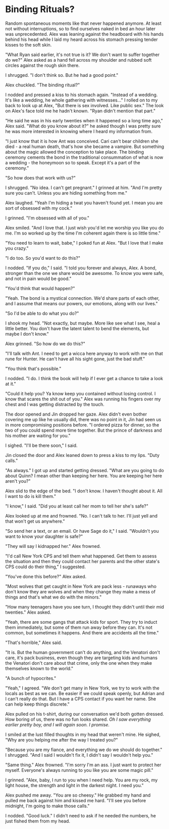 # Binding Rituals?

Random spontaneous moments like that never happened anymore. At least not without interruptions, so to find ourselves naked in bed an hour later was unprecedented. Alex was leaning against the headboard with his hands behind his head while I laid my heard across his stomach pressing tender kisses to the soft skin.

"What Ryan said earlier, it's not true is it? We don't want to suffer together do we?" Alex asked as a hand fell across my shoulder and rubbed soft circles against the rough skin there.

I shrugged. "I don't think so. But he had a good point."

Alex chuckled. "The binding ritual?"

I nodded and pressed a kiss to his stomach again. "Instead of a wedding. It's like a wedding, he whole gathering with witnesses..." I rolled on to my back to look up at Alex, "But there is sex involved. Like public sex." The look on Alex's face told me he hadn't known. "Ryan didn't mention that part."

"He said he was in his early twenties when it happened so a long time ago," Alex said. "What do you know about it?"  he asked though I was pretty sure he was more interested in knowing where I heard my information from.

"I just know that it is how Ant was conceived. Cari can't bear children she died - a real human death, that's how she became a vampire. But something about the magic allowed the conception to take place. The binding ceremony cements the bond in the traditional consummation of what is now a wedding - the honeymoon so to speak. Except it's a part of the ceremony."  

"So how does that work with us?"

I shrugged. "No idea. I can't get pregnant." I grinned at him. "And I'm pretty sure you can't. Unless you are hiding something from me."

Alex laughed. "Yeah I'm hiding a twat you haven't found yet. I mean you are sort of obsessed with my cock."

I grinned. "I'm obsessed with all of you."

Alex smiled. "And I love that. I just wish you'd let me worship you like you do me. I'm so worked up by the time I'm coherent again there is so little time."

"You need to learn to wait, babe," I poked fun at Alex. "But I love that I make you crazy."

"I do too. So you'd want to do this?"

I nodded. "If you do," I said. "I told you forever and always, Alex. A bond, stronger than the one we share would be awesome. To know you were safe, and not in pain would be good."

"You'd think that would happen?"

"Yeah. The bond is a mystical connection. We'd share parts of each other, and I assume that means our powers, our emotions, along with our lives."

"So I'd be able to do what you do?"

I shook my head. "Not exactly, but maybe. More like see what I see, heal a little better. You don't have the latent talent to bend the elements, but maybe I don't know."

Alex grinned. "So how do we do this?"

"I'll talk with Ant. I need to get a wicca here anyway to work with me on that rune for Hunter. He can't have all his sight gone, just the bad stuff."

"You think that's possible."

I nodded. "I do. I think the book will help if I ever get a chance to take a look at it."

"Could it help you? Ya know keep you contained without losing control. I know that scares the shit out of you." Alex was running his fingers over my chest and I was getting distracted by the touch.

The door opened and Jin dropped her gaze. Alex didn't even bother covering me up like he usually did, there was no point in it, Jin had seen us in more compromising positions before. "I ordered pizza for dinner, so the two of you could spend more time together. But the prince of darkness and his mother are waiting for you."

I sighed. "I'll be there soon," I said.

Jin closed the door and Alex leaned down to press a kiss to my lips. "Duty calls."

"As always." I got up and started getting dressed. "What are you going to do about Quinn? I mean other than keeping her here. You are keeping her here aren't you?"

Alex slid to the edge of the bed. "I don't know. I haven't thought about it. All I want to do is kill them."

"I know," I said. "Did you at least call her mom to tell her she's safe?"

Alex looked up at me and frowned. "No.  I can't talk to her. I'll just yell and that won't get us anywhere."

"So send her a text, or an email. Or have Sage do it," I said. "Wouldn't you want to know your daughter is safe?"

"They will say I kidnapped her." Alex frowned.

"I'd call New York CPS and tell them what happened. Get them to assess the situation and then they could contact her parents and the other state's CPS could do their thing,"  I suggested.

"You've done this before?" Alex asked.

"Most wolves that get caught in New York are pack less - runaways who don't know they are wolves and when they change they make a mess of things and that's what we do with the minors."

"How many teenagers have you see turn, I thought they didn't until their mid twenties." Alex asked.

"Yeah, there are some gangs that attack kids for sport. They try to induct them immediately, but some of them run away before they can. It's not common, but sometimes it happens. And there are accidents all the time."

"That's horrible," Alex said.

"It is. But the human government can't do anything, and the Venatori don't care, it's pack business, even though they are targeting kids and humans the Venatori don't care about that crime, only the one when they make themselves known to the world."

"A bunch of hypocrites." 

"Yeah," I agreed. "We don't get many in New York, we try to work with the locals as best as we can. Be easier if we could speak openly, but Adrian and I can't really do that. But I have a CPS contact if you want her name. She can help keep things discrete."

Alex pulled on his t-shirt, during our conversation we'd both gotten dressed. How boring of us, there was no fun looks shared. _Oh I saw everything earlier pretty boy, and I will again soon.  I promise._

I smiled at the lust filled thoughts in my head that weren't mine. He sighed, "Why are you helping me after the way I treated you?"

"Because you are my fiance, and everything we do we should do together." I shrugged. "And I said I wouldn't fix it, I didn't say I wouldn't help you."

"Same thing." Alex frowned. "I'm sorry I'm an ass. I just want to protect her myself.  Everyone's always running to you like you are some magic pill."

I grinned. "Alex, baby, I run to you when I need help. You are my rock, my light house, the strength and light in the darkest night. I need you."

Alex pushed me away. "You are so cheesy." He grabbed my hand and pulled me back against him and kissed me hard. "I'll see you before midnight, I'm going to make those calls."

I nodded. "Good luck." I didn't need to ask if he needed the numbers, he just fished them from my head.

